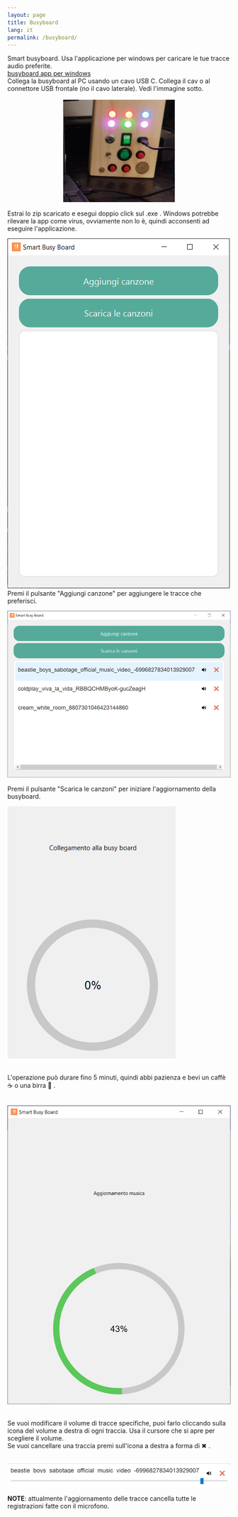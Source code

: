 ```yaml
---
layout: page
title: Busyboard
lang: it
permalink: /busyboard/
---
```

Smart busyboard. Usa l'applicazione per windows per caricare le tue tracce audio preferite.<br>
[busyboard app per windows](https://drive.google.com/file/d/14bz8HStMlPCVWNiUCOe4ULoi5ooQp4IR/view?usp=drive_link) <br>
Collega la busyboard al PC usando un cavo USB C. Collega il cav o al connettore USB frontale (no il cavo laterale). Vedi l'immagine sotto. <br> <br>
<img src="/media/pc bb usb c.jpg" alt="drawing" width="50%" style="display:block;margin-left:auto;margin-right:auto;"/>
<br>
Estrai lo zip scaricato e esegui doppio click sul .exe . Windows potrebbe rilevare la app come virus, ovviamente non lo è, quindi acconsenti ad eseguire l'applicazione.<br>

![busyboard app main view](/media/app_mainview.PNG)
 <br>
Premi il pulsante "Aggiungi canzone" per aggiungere le tracce che preferisci. <br>

![busyboard app song list](/media/app_songs_list.PNG)

Premi il pulsante "Scarica le canzoni" per iniziare l'aggiornamento della busyboard.<br>

![busyboard app song list](/media/download_0perc.PNG)

<br>
L'operazione può durare fino 5 minuti, quindi abbi pazienza e bevi un caffè &#9749; o una birra &#127866; .
<br>
<br>

![busyboard app wait](/media/music_update.PNG)

<br>
Se vuoi modificare il volume di tracce specifiche, puoi farlo cliccando sulla icona del volume a destra di ogni traccia. Usa il cursore che si apre per scegliere il volume.<br>
Se vuoi cancellare una traccia premi sull'icona a destra a forma di &#10006; .
<br><br>

![busyboard app song list](/media/volume_delete.PNG)
<br>

**NOTE**: attualmente l'aggiornamento delle tracce cancella tutte le registrazioni fatte con il microfono. 

